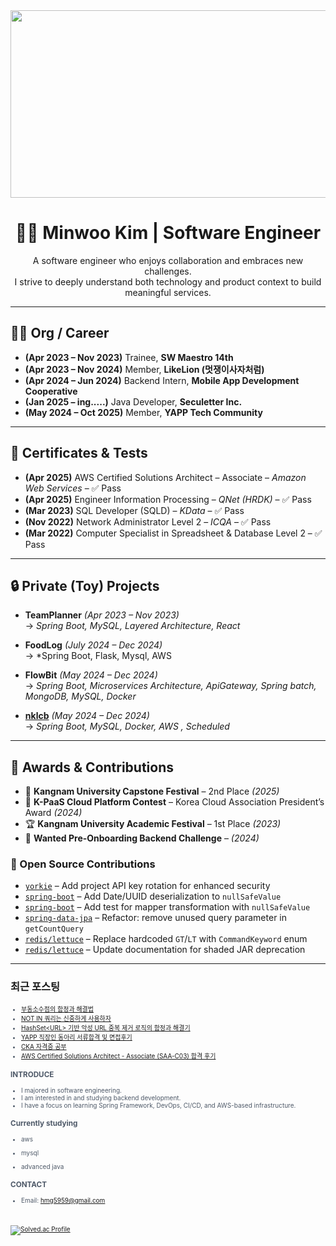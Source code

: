 
<div align="center">
  
<a href="https://github.com/devxb/gitanimals">
<img
  src="https://render.gitanimals.org/farms/minwoo1999"
  width="600"
  height="300"
/>
</a>
</div>


<div align="center">

# 👨‍💻 Minwoo Kim | Software Engineer

A software engineer who enjoys collaboration and embraces new challenges.  
I strive to deeply understand both technology and product context to build meaningful services.

</div>

---

## 🧑‍💼 Org / Career

- **(Apr 2023 – Nov 2023)** Trainee, **SW Maestro 14th**
- **(Apr 2023 – Nov 2024)** Member, **LikeLion (멋쟁이사자처럼)**
- **(Apr 2024 – Jun 2024)** Backend Intern, **Mobile App Development Cooperative**
- **(Jan 2025 – ing.....)** Java Developer, **Seculetter Inc.**
- **(May 2024 – Oct 2025)** Member, **YAPP Tech Community**

---

## 📜 Certificates & Tests

- **(Apr 2025)** AWS Certified Solutions Architect – Associate – *Amazon Web Services* – ✅ Pass  
- **(Apr 2025)** Engineer Information Processing – *QNet (HRDK)* – ✅ Pass  
- **(Mar 2023)** SQL Developer (SQLD) – *KData* – ✅ Pass  
- **(Nov 2022)** Network Administrator Level 2 – *ICQA* – ✅ Pass  
- **(Mar 2022)** Computer Specialist in Spreadsheet & Database Level 2 – ✅ Pass  

---

## 🔒 Private (Toy) Projects

- **TeamPlanner** *(Apr 2023 – Nov 2023)*  
  → *Spring Boot, MySQL, Layered Architecture, React*

- **FoodLog** *(July 2024 – Dec 2024)*  
  → *Spring Boot, Flask, Mysql, AWS

- **FlowBit** *(May 2024 – Dec 2024)*  
  → *Spring Boot, Microservices Architecture, ApiGateway, Spring batch, MongoDB, MySQL, Docker*

- **[nklcb](https://www.nklcb.kr/)** *(May 2024 – Dec 2024)*  
  → *Spring Boot, MySQL, Docker, AWS , Scheduled*
---

## 🏅 Awards & Contributions
- 🥈 **Kangnam University Capstone Festival** – 2nd Place *(2025)*
- 🥇 **K-PaaS Cloud Platform Contest** – Korea Cloud Association President’s Award *(2024)*  
- 🏆 **Kangnam University Academic Festival** – 1st Place *(2023)*  
- 🚀 **Wanted Pre-Onboarding Backend Challenge** – *(2024)*

### 🔧 Open Source Contributions

- [`yorkie`](https://github.com/yorkie-team/yorkie/pull/1296) – Add project API key rotation for enhanced security  
- [`spring-boot`](https://github.com/spring-projects/spring-boot/issues/42972) – Add Date/UUID deserialization to `nullSafeValue`  
- [`spring-boot`](https://github.com/spring-projects/spring-boot/pull/43441) – Add test for mapper transformation with `nullSafeValue`  
- [`spring-data-jpa`](https://github.com/spring-projects/spring-data-jpa/pull/3719) – Refactor: remove unused query parameter in `getCountQuery`  
- [`redis/lettuce`](https://github.com/redis/lettuce/pull/3079) – Replace hardcoded `GT`/`LT` with `CommandKeyword` enum  
- [`redis/lettuce`](https://github.com/redis/lettuce/pull/3095) – Update documentation for shaded JAR deprecation

---




### 최근 포스팅
<span style="color:#4E5968; font-size:10px;">

- [부동소수점의 함정과 해결법](https://minwoo-it-factory.tistory.com/entry/%EB%B6%80%EB%8F%99%EC%86%8C%EC%88%98%EC%A0%90%EC%9D%98-%ED%95%A8%EC%A0%95%EA%B3%BC-%ED%95%B4%EA%B2%B0%EB%B2%95)<br>
- [NOT IN 쿼리는 신중하게 사용하자](https://minwoo-it-factory.tistory.com/entry/NOT-IN-%EC%BF%BC%EB%A6%AC%EB%8A%94-%EC%8B%A0%EC%A4%91%ED%95%98%EA%B2%8C-%EC%82%AC%EC%9A%A9%ED%95%98%EC%9E%90)<br>
- [HashSet&lt;URL&gt; 기반 악성 URL 중복 제거 로직의 함정과 해결기](https://minwoo-it-factory.tistory.com/entry/HashSetURL-%EA%B8%B0%EB%B0%98-%EC%95%85%EC%84%B1-URL-%EC%A4%91%EB%B3%B5-%EC%A0%9C%EA%B1%B0-%EB%A1%9C%EC%A7%81%EC%9D%98-%ED%95%A8%EC%A0%95%EA%B3%BC-%ED%95%B4%EA%B2%B0%EA%B8%B0)<br>
- [YAPP 직장인 동아리 서류합격 및 면접후기](https://minwoo-it-factory.tistory.com/entry/YAPP-Mash-up-%EC%A7%81%EC%9E%A5%EC%9D%B8-%EB%8F%99%EC%95%84%EB%A6%AC-%EC%84%9C%EB%A5%98%ED%95%A9%EA%B2%A9-%EB%B0%8F-%EB%A9%B4%EC%A0%91%ED%9B%84%EA%B8%B0)<br>
- [CKA 자격증 공부](https://minwoo-it-factory.tistory.com/entry/CKA-%EC%9E%90%EA%B2%A9%EC%A6%9D-%EA%B3%B5%EB%B6%80)<br>
- [AWS Certified Solutions Architect - Associate (SAA-C03) 합격 후기](https://minwoo-it-factory.tistory.com/entry/AWS-Certified-Solutions-Architect-Associate-SAA-C03-%ED%95%A9%EA%B2%A9-%ED%9B%84%EA%B8%B0)<br>


### INTRODUCE
<span style="color:#4E5968; font-size:10px;">

  
- I majored in software engineering.
- I am interested in and studying backend development.
- I have a focus on learning Spring Framework, DevOps, CI/CD, and AWS-based infrastructure.

### Currently studying 
<span style="color:#4E5968; font-size:10px;">

* aws

* mysql
 
* advanced java

### CONTACT
- Email: hmg5959@gmail.com


<br><br>
[![Solved.ac Profile](http://mazassumnida.wtf/api/v2/generate_badge?boj=kbsserver)](https://solved.ac/kbsserver/)
</div>
